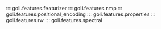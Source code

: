 ::: goli.features.featurizer
::: goli.features.nmp
::: goli.features.positional_encoding
::: goli.features.properties
::: goli.features.rw
::: goli.features.spectral
